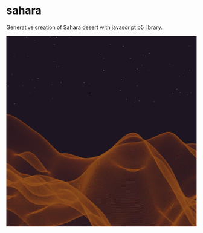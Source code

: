 # sahara

Generative creation of Sahara desert with javascript p5 library.


![alt text](https://github.com/milosjakoubek/sahara/blob/master/output/Sahara.png)
